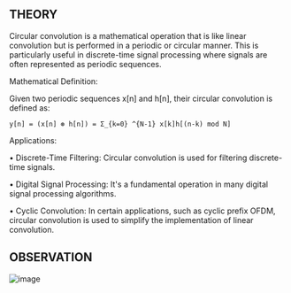 ## THEORY
Circular convolution is a mathematical operation that is like linear convolution but is performed in a periodic or circular manner. This is particularly useful in discrete-time signal processing where signals are often represented as periodic sequences. 

Mathematical Definition: 

Given two periodic sequences x[n] and h[n], their circular convolution is defined as: 

`y[n] = (x[n] ⊛ h[n]) = Σ_{k=0} ^{N-1} x[k]h[(n-k) mod N] `

Applications: 

•	Discrete-Time Filtering: Circular convolution is used for filtering discrete-time signals. 

•	Digital Signal Processing: It's a fundamental operation in many digital signal processing algorithms. 

•	Cyclic Convolution: In certain applications, such as cyclic prefix OFDM, circular convolution is used to simplify the implementation of linear convolution. 
## OBSERVATION
![image](https://github.com/user-attachments/assets/1aa7f8c0-4664-46d9-94cc-04da715abf13)
